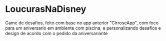 # LoucurasNaDisney

Game de desafios, feito com base no app anterior "CirroseApp",
com foco para um aniversario em ambiente com piscina,
e personalizando desafios e design de acordo com o pedido da aniversariante
